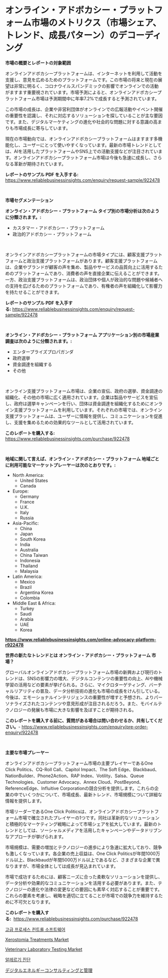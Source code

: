 <p><h1>オンライン・アドボカシー・プラットフォーム市場のメトリクス（市場シェア、トレンド、成長パターン）のデコーディング</h1></p><p><strong>市場の概要とレポートの対象範囲</strong></p>
<p><p>オンラインアドボカシープラットフォームは、インターネットを利用して活動を支援し、意見を広めるためのプラットフォームです。この市場の将来と現在の展望は非常に明るく、コロナウイルスパンデミックの影響でオンラインでの活動がますます重要視されています。市場予測によると、オンラインアドボカシープラットフォーム市場は予測期間中に年率7.2%で成長すると予測されています。</p><p>この市場の成長は、企業や非営利団体がオンラインでの広報活動やイベント開催の重要性を認識し、それに対応するソリューションを探していることが主な要因です。また、デジタルマーケティングの進化や社会的な問題に対する意識の高まりも市場成長に寄与しています。</p><p>現在の市場動向では、オンラインアドボカシープラットフォームはますます多機能化し、ユーザーにとって使いやすくなっています。最新の市場トレンドとしては、AIを活用したプラットフォームやSNS上での活動支援などが注目されています。オンラインアドボカシープラットフォーム市場は今後も急速に成長し、さらなる革新が期待されています。</p></p>
<p><strong>レポートのサンプル PDF を入手する:</strong> <a href="https://www.reliablebusinessinsights.com/enquiry/request-sample/922478">https://www.reliablebusinessinsights.com/enquiry/request-sample/922478</a></p>
<p>&nbsp;</p>
<p><strong>市場セグメンテーション</strong></p>
<p><strong>オンライン・アドボカシー・プラットフォーム タイプ別の市場分析は次のように分類されます。:</strong></p>
<p><ul><li>カスタマー・アドボカシー・プラットフォーム</li><li>政治的アドボカシー・プラットフォーム</li></ul></p>
<p>&nbsp;</p>
<p><p>オンラインアドボカシープラットフォームの市場タイプには、顧客支援プラットフォームと政治支援プラットフォームがあります。顧客支援プラットフォームは、企業やブランドが顧客の声を集め、製品やサービスの品質向上に活用するためのプラットフォームであり、消費者の声を直接企業に伝えることができます。一方、政治支援プラットフォームは、政治団体や個人が政治的な問題や候補者への支持を広げるためのプラットフォームであり、有権者の声を組織化して影響力を持たせることができます。</p></p>
<p><strong>レポートのサンプル PDF を入手する:</strong>&nbsp;<a href="https://www.reliablebusinessinsights.com/enquiry/request-sample/922478">https://www.reliablebusinessinsights.com/enquiry/request-sample/922478</a></p>
<p>&nbsp;</p>
<p><strong> オンライン・アドボカシー・プラットフォーム アプリケーション別の市場産業調査は次のように分類されます。:</strong></p>
<p><ul><li>エンタープライズプロパガンダ</li><li>政府選挙</li><li>資金調達を組織する</li><li>その他</li></ul></p>
<p>&nbsp;</p>
<p><p>オンライン支援プラットフォーム市場は、企業の宣伝、政府の選挙、資金調達の組織化、その他の市場に広く適用されています。企業は製品やサービスを宣伝し、政府は選挙キャンペーンを行い、団体は資金調達を組織化するためにオンライン支援プラットフォームを利用しています。それぞれの市場では、オンライン支援プラットフォームは、ユーザーに情報を提供し、コミュニケーションを促進し、支援を集めるための効果的なツールとして活用されています。</p></p>
<p><strong>このレポートを購入する:</strong>&nbsp; <a href="https://www.reliablebusinessinsights.com/purchase/922478">https://www.reliablebusinessinsights.com/purchase/922478</a></p>
<p>&nbsp;</p>
<p><strong>地域に関して言えば、オンライン・アドボカシー・プラットフォーム 地域ごとに利用可能なマーケットプレーヤーは次のとおりです。:</strong></p>
<p><ul>
    <li>
        North America:
        <ul>
            <li>United States</li>
            <li>Canada</li>
        </ul>
    </li>
    <li>
        Europe:
        <ul>
            <li>Germany</li>
            <li>France</li>
            <li>U.K.</li>
            <li>Italy</li>
            <li>Russia</li>
        </ul>
    </li>
    <li>
        Asia-Pacific:
        <ul>
            <li>China</li>
            <li>Japan</li>
            <li>South Korea</li>
            <li>India</li>
            <li>Australia</li>
            <li>China Taiwan</li>
            <li>Indonesia</li>
            <li>Thailand</li>
            <li>Malaysia</li>
        </ul>
    </li>
    <li>
        Latin America:
        <ul>
            <li>Mexico</li>
            <li>Brazil</li>
            <li>Argentina Korea</li>
            <li>Colombia</li>
        </ul>
    </li>
    <li>
        Middle East & Africa:
        <ul>
            <li>Turkey</li>
            <li>Saudi</li>
            <li>Arabia</li>
            <li>UAE</li>
            <li>Korea</li>
        </ul>
    </li>
    </ul></p>
<p><strong><a href="https://www.reliablebusinessinsights.com/online-advocacy-platform-r922478">https://www.reliablebusinessinsights.com/online-advocacy-platform-r922478</a></strong>&nbsp;</p>
<p><strong>世界の新たなトレンドとは オンライン・アドボカシー・プラットフォーム 市場？</strong></p>
<p><p>グローバルオンラインアドボカシープラットフォーム市場の新興および現行のトレンドは、SNSの影響力の増大、デジタルコンテンツの重要性の向上、AIや機械学習の活用などの要素が挙げられる。さらに、マイクロターゲティング、バーチャルリアリティの普及、データ分析技術の進化も市場の成長をけん引している。今後は、エモーショナルインテリジェンスの重要性が増すと予想され、よりパーソナライズされたコンテンツや意見形成が注目されるだろう。また、モバイルテクノロジーの発展も市場に大きな影響を及ぼすことが期待される。</p></p>
<p><strong>このレポートを購入する前に、質問がある場合は問い合わせるか、共有してください。</strong>- <a href="https://www.reliablebusinessinsights.com/enquiry/pre-order-enquiry/922478">https://www.reliablebusinessinsights.com/enquiry/pre-order-enquiry/922478</a></p>
<p>&nbsp;</p>
<p><strong>主要な市場プレーヤー</strong></p>
<p><p>オンラインアドボカシープラットフォーム市場の主要プレイヤーであるOne Click Politics、CQ-Roll Call、Capitol Impact、The Soft Edge、Blackbaud、NationBuilder、Phone2Action、RAP Index、Votility、Salsa、Queue Technologies、Customer Advocacy、Annex Cloud、PostBeyond、ReferenceEdge、Influitive Corporationの競合分析を提供します。これらの企業の中でいくつかについて、市場成長、最新トレンド、市場規模について詳細な情報を提供します。</p><p>市場リーダーであるOne Click Politicsは、オンラインアドボカシープラットフォーム市場で確立されたプレイヤーの1つです。同社は革新的なソリューションと積極的なマーケティング戦略によって市場シェアを拡大しています。最新のトレンドとしては、ソーシャルメディアを活用したキャンペーンやデータドリブンなアプローチが挙げられます。</p><p>市場規模は、需要の増加とテクノロジーの進歩により急速に拡大しており、競争も激しくなっています。各企業の売上収益は、One Click Politicsが年間1000万ドル以上、Blackbaudが年間5000万ドル以上であるなど、さまざまな企業で異なりますが、市場全体としては成長が見込まれています。</p><p>市場で成功するためには、顧客ニーズに合った柔軟なソリューションを提供し、データ分析や効果的なコミュニケーションを活用する必要があります。また、テクノロジーの進化や法律の変更などの要因にも素早く対応することが重要です。これらの要素を考慮し、戦略を適切に立てることが市場での競争力を維持するために不可欠となります。</p></p>
<p><strong>このレポートを購入する:</strong>&nbsp;&nbsp;<a href="https://www.reliablebusinessinsights.com/purchase/922478">https://www.reliablebusinessinsights.com/purchase/922478</a></p>
<p><p><a href="https://github.com/vsoq0zknh59/Market-Research-Report-List-2/blob/main/621234375234.md">고급 프로세스 컨트롤 소프트웨어</a></p><p><a href="https://github.com/bobicer/Market-Research-Report-List-3/blob/main/xerostomia-treatments-market.md">Xerostomia Treatments Market</a></p><p><a href="https://github.com/timeliteaut/Market-Research-Report-List-2/blob/main/veterinary-laboratory-testing-market.md">Veterinary Laboratory Testing Market</a></p><p><a href="https://github.com/Tristiarton768456/Market-Research-Report-List-1/blob/main/804946375235.md">알레르기 진단</a></p><p><a href="https://github.com/MosesSpinka1914/Market-Research-Report-List-1/blob/main/481686480864.md">デジタルエネルギーコンサルティングと管理</a></p></p>